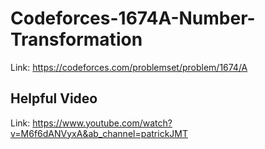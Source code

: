 # Codeforces-1674A-Number-Transformation
Link: https://codeforces.com/problemset/problem/1674/A
## Helpful Video
Link: https://www.youtube.com/watch?v=M6f6dANVyxA&ab_channel=patrickJMT
